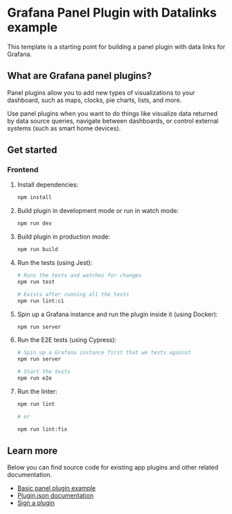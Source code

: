 # Grafana Panel Plugin with Datalinks example

This template is a starting point for building a panel plugin with data links for Grafana.

## What are Grafana panel plugins?

Panel plugins allow you to add new types of visualizations to your dashboard, such as maps, clocks, pie charts, lists, and more.

Use panel plugins when you want to do things like visualize data returned by data source queries, navigate between dashboards, or control external systems (such as smart home devices).

## Get started

### Frontend

1. Install dependencies:

   ```bash
   npm install
   ```

2. Build plugin in development mode or run in watch mode:

   ```bash
   npm run dev
   ```

3. Build plugin in production mode:

   ```bash
   npm run build
   ```

4. Run the tests (using Jest):

   ```bash
   # Runs the tests and watches for changes
   npm run test

   # Exists after running all the tests
   npm run lint:ci
   ```

5. Spin up a Grafana instance and run the plugin inside it (using Docker):

   ```bash
   npm run server
   ```

6. Run the E2E tests (using Cypress):

   ```bash
   # Spin up a Grafana instance first that we tests against
   npm run server

   # Start the tests
   npm run e2e
   ```

7. Run the linter:

   ```bash
   npm run lint

   # or

   npm run lint:fix
   ```

## Learn more

Below you can find source code for existing app plugins and other related documentation.

- [Basic panel plugin example](https://github.com/grafana/grafana-plugin-examples/tree/master/examples/panel-basic#readme)
- [Plugin.json documentation](https://grafana.com/developers/plugin-tools/reference-plugin-json)
- [Sign a plugin](https://grafana.com/developers/plugin-tools/publish-a-plugin/sign-a-plugin/)
